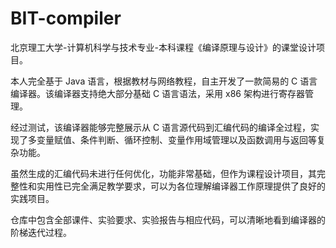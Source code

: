 # BIT-compiler

北京理工大学-计算机科学与技术专业-本科课程《编译原理与设计》的课堂设计项目。

本人完全基于 Java 语言，根据教材与网络教程，自主开发了一款简易的 C 语言编译器。该编译器支持绝大部分基础 C 语言语法，采用 x86 架构进行寄存器管理。

经过测试，该编译器能够完整展示从 C 语言源代码到汇编代码的编译全过程，实现了多变量赋值、条件判断、循环控制、变量作用域管理以及函数调用与返回等复杂功能。

虽然生成的汇编代码未进行任何优化，功能非常基础，但作为课程设计项目，其完整性和实用性已完全满足教学要求，可以为各位理解编译器工作原理提供了良好的实践项目。

仓库中包含全部课件、实验要求、实验报告与相应代码，可以清晰地看到编译器的阶梯迭代过程。